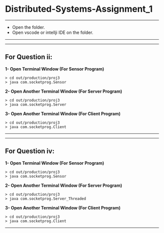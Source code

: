# Distributed-Systems-Assignment_1

---
- Open the folder.
- Open vscode or intellji IDE on the folder.
---

---
## For Question **ii**:

**1- Open Terminal Window (For Sensor Program)**
```
> cd out/production/proj3
> java com.socketprog.Sensor
```

**2- Open Another Terminal Window (For Server Program)**
```
> cd out/production/proj3
> java com.socketprog.Server
```

**3- Open Another Terminal Window (For Client Program)**
```
> cd out/production/proj3
> java com.socketprog.Client
```
---

---
## For Question **iv**:

**1- Open Terminal Window (For Sensor Program)**
```
> cd out/production/proj3
> java com.socketprog.Sensor
```

**2- Open Another Terminal Window (For Server Program)**
```
> cd out/production/proj3
> java com.socketprog.Server_Threaded
```

**3- Open Another Terminal Window (For Client Program)**
```
> cd out/production/proj3
> java com.socketprog.Client
```
---
